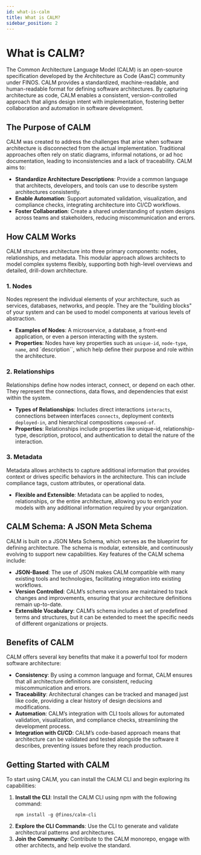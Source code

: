 ```yaml
---
id: what-is-calm
title: What is CALM?
sidebar_position: 2
---
```


# What is CALM?

The Common Architecture Language Model (CALM) is an open-source specification developed by the Architecture as Code (AasC) community under FINOS. CALM provides a standardized, machine-readable, and human-readable format for defining software architectures. By capturing architecture as code, CALM enables a consistent, version-controlled approach that aligns design intent with implementation, fostering better collaboration and automation in software development.

## The Purpose of CALM

CALM was created to address the challenges that arise when software architecture is disconnected from the actual implementation. Traditional approaches often rely on static diagrams, informal notations, or ad hoc documentation, leading to inconsistencies and a lack of traceability. CALM aims to:

- **Standardize Architecture Descriptions**: Provide a common language that architects, developers, and tools can use to describe system architectures consistently.
- **Enable Automation**: Support automated validation, visualization, and compliance checks, integrating architecture into CI/CD workflows.
- **Foster Collaboration**: Create a shared understanding of system designs across teams and stakeholders, reducing miscommunication and errors.

## How CALM Works

CALM structures architecture into three primary components: nodes, relationships, and metadata. This modular approach allows architects to model complex systems flexibly, supporting both high-level overviews and detailed, drill-down architecture.

### 1. **Nodes**

Nodes represent the individual elements of your architecture, such as services, databases, networks, and people. They are the "building blocks" of your system and can be used to model components at various levels of abstraction.

- **Examples of Nodes**: A microservice, a database, a front-end application, or even a person interacting with the system.
- **Properties**: Nodes have key properties such as `unique-id`, `node-type`, `name`, and `description``, which help define their purpose and role within the architecture.

### 2. **Relationships**

Relationships define how nodes interact, connect, or depend on each other. They represent the connections, data flows, and dependencies that exist within the system.

- **Types of Relationships**: Includes direct interactions `interacts`, connections between interfaces `connects`, deployment contexts `deployed-in`, and hierarchical compositions `composed-of`.
- **Properties**: Relationships include properties like unique-id, relationship-type, description, protocol, and authentication to detail the nature of the interaction.

### 3. **Metadata**

Metadata allows architects to capture additional information that provides context or drives specific behaviors in the architecture. This can include compliance tags, custom attributes, or operational data.

- **Flexible and Extensible**: Metadata can be applied to nodes, relationships, or the entire architecture, allowing you to enrich your models with any additional information required by your organization.

## CALM Schema: A JSON Meta Schema

CALM is built on a JSON Meta Schema, which serves as the blueprint for defining architecture. The schema is modular, extensible, and continuously evolving to support new capabilities. Key features of the CALM schema include:

- **JSON-Based**: The use of JSON makes CALM compatible with many existing tools and technologies, facilitating integration into existing workflows.
- **Version Controlled**: CALM’s schema versions are maintained to track changes and improvements, ensuring that your architecture definitions remain up-to-date.
- **Extensible Vocabulary**: CALM’s schema includes a set of predefined terms and structures, but it can be extended to meet the specific needs of different organizations or projects.

## Benefits of CALM

CALM offers several key benefits that make it a powerful tool for modern software architecture:

- **Consistency**: By using a common language and format, CALM ensures that all architecture definitions are consistent, reducing miscommunication and errors.
- **Traceability**: Architectural changes can be tracked and managed just like code, providing a clear history of design decisions and modifications.
- **Automation**: CALM’s integration with CLI tools allows for automated validation, visualization, and compliance checks, streamlining the development process.
- **Integration with CI/CD**: CALM’s code-based approach means that architecture can be validated and tested alongside the software it describes, preventing issues before they reach production.

## Getting Started with CALM

To start using CALM, you can install the CALM CLI and begin exploring its capabilities:

1. **Install the CLI**: Install the CALM CLI using npm with the following command:
   ```shell
   npm install -g @finos/calm-cli
   ```
2. **Explore the CLI Commands**: Use the CLI to generate and validate architectural patterns and architectures.
3. **Join the Community**: Contribute to the CALM monorepo, engage with other architects, and help evolve the standard.

